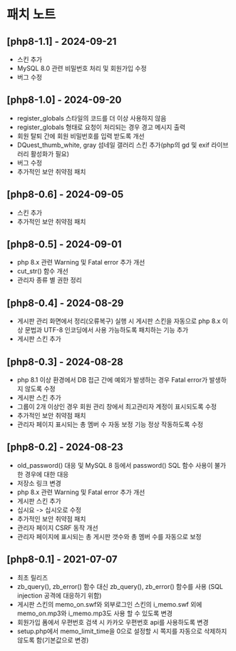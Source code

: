 # 패치 노트

## [php8-1.1] - 2024-09-21
- 스킨 추가
- MySQL 8.0 관련 비밀번호 처리 및 회원가입 수정
- 버그 수정


## [php8-1.0] - 2024-09-20
- register_globals 스타일의 코드를 더 이상 사용하지 않음
- register_globals 형태로 요청이 처리되는 경우 경고 메시지 출력
- 회원 탈퇴 간에 회원 비밀번호를 입력 받도록 개선
- DQuest_thumb_white, gray 섬네일 갤러리 스킨 추가(php의 gd 및 exif 라이브러리 활성화가 필요)
- 버그 수정
- 추가적인 보안 취약점 패치


## [php8-0.6] - 2024-09-05
- 스킨 추가
- 추가적인 보안 취약점 패치


## [php8-0.5] - 2024-09-01
- php 8.x 관련 Warning 및 Fatal error 추가 개선
- cut_str() 함수 개선
- 관리자 종류 별 권한 정리


## [php8-0.4] - 2024-08-29
- 게시판 관리 화면에서 정리(오류복구) 실행 시 게시판 스킨을 자동으로 php 8.x 이상 문법과 UTF-8 인코딩에서 사용 가능하도록 패치하는 기능 추가
- 게시판 스킨 추가


## [php8-0.3] - 2024-08-28
- php 8.1 이상 환경에서 DB 접근 간에 예외가 발생하는 경우 Fatal error가 발생하지 않도록 수정
- 게시판 스킨 추가
- 그룹이 2개 이상인 경우 회원 관리 창에서 최고관리자 계정이 표시되도록 수정
- 추가적인 보안 취약점 패치
- 관리자 페이지 표시되는 총 멤버 수 자동 보정 기능 정상 작동하도록 수정


## [php8-0.2] - 2024-08-23
- old_password() 대응 및 MySQL 8 등에서 password() SQL 함수 사용이 불가한 경우에 대한 대응
- 저장소 링크 변경
- php 8.x 관련 Warning 및 Fatal error 추가 개선
- 게시판 스킨 추가
- 십시요 -> 십시오로 수정
- 추가적인 보안 취약점 패치
- 관리자 페이지 CSRF 동작 개선
- 관리자 페이지에 표시되는 총 게시판 갯수와 총 멤버 수를 자동으로 보정


## [php8-0.1] - 2021-07-07
- 최초 릴리즈
- zb_query(), zb_error() 함수 대신 zb_query(), zb_error() 함수를 사용 (SQL injection 공격에 대응하기 위함)
- 게시판 스킨의 memo_on.swf와 외부로그인 스킨의 i_memo.swf 외에 memo_on.mp3와 i_memo.mp3도 사용 할 수 있도록 변경
- 회원가입 폼에서 우편번호 검색 시 카카오 우편번호 api를 사용하도록 변경
- setup.php에서 memo_limit_time을 0으로 설정할 시 쪽지를 자동으로 삭제하지 않도록 함(기본값으로 변경)